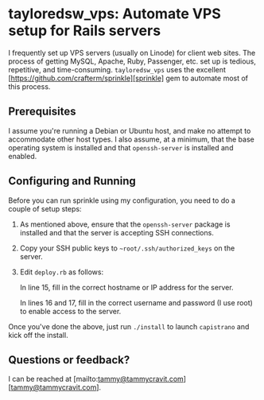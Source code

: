 # tayloredsw_vps: Automate VPS setup for Rails servers #

I frequently set up VPS servers (usually on Linode) for client web sites.
The process of getting MySQL, Apache, Ruby, Passenger, etc. set up is
tedious, repetitive, and time-consuming. `tayloredsw_vps` uses the excellent
[https://github.com/crafterm/sprinkle][sprinkle] gem to automate most of this
process.

## Prerequisites ##

I assume you're running a Debian or Ubuntu host, and make no attempt to
accommodate other host types. I also assume, at a minimum, that the base
operating system is installed and that `openssh-server` is installed and
enabled.

## Configuring and Running ##

Before you can run sprinkle using my configuration, you need to do a couple
of setup steps:

1.  As mentioned above, ensure that the `openssh-server` package is installed
    and that the server is accepting SSH connections.
2.  Copy your SSH public keys to `~root/.ssh/authorized_keys` on the server.
3.  Edit `deploy.rb` as follows:

    In line 15, fill in the correct hostname or IP address for the server.

    In lines 16 and 17, fill in the correct username and password (I use root)
    to enable access to the server.

Once you've done the above, just run `./install` to launch `capistrano` and
kick off the install.

## Questions or feedback? ##

I can be reached at [mailto:tammy@tammycravit.com][tammy@tammycravit.com].
